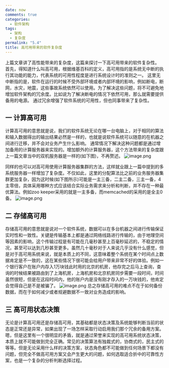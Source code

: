 ```yaml
---
date: now
comments: true
categories:
  - 软件架构
tags:
  - 架构
  - 复杂度
permalink: "5.4"
title: 高可用带来的软件复杂度
---
```

上篇文章讲了高性能带来的复杂度，这篇来探讨一下高可用带来的软件复杂性。
首先，得知道什么叫高可用，根据维基百科的定义，高可用指的是系统无中断的执行其功能的能力，代表系统的可用性程度是进行系统设计时的准则之一。
这里无中断指的是，软件在运行的时候不受外部环境或者内部环境的影响，例如断电，断网，水灾，地震，这些事故系统依然可以使用。为了解决这些问题，将不可避免地增加软件架构的冗余度。比如说为了解决断电的情况下依然可用，那么就需要提供备用的电源。
通过冗余增强了软件系统的可用性，但也同事带来了复杂性。

## 一 计算高可用

计算高可用的意思就是说，我们的软件系统无论在哪一台电脑上，对于相同的算法和输入数据得出的输出结果必然是一样的，也就是说软件系统可以随意的在机器之间进行迁移，并不会对业务产生什么影响。
通常情况下解决这种问题都是通过增加备用的计算服务器来实现的。增加额外的计算服务器，这个方法带来的复杂度跟上一篇文章当中的双机服务器是一样的(如下图)，不再赘述。
![image.png](https://i.loli.net/2020/03/16/Ed53Z2iYnx6Pqkt.png)

同样的也可以对高可用使用计算服务器集群的方法，这样就业跟上一篇中提到的多系统服务器一样增加了复杂度。不仅如此，这里的分配算法比之前的业务服务器集群更加复杂，因为这时候(如下图所示)可能是一主三备，二主二备，三主一备，4主零倍，具体采用哪种方式应该结合实际业务需求来分析和判断，并不存在一种最优算法。例如zoo keeper采用的就是一主多备，而memcached的采用的是全主0备。
![image.png](https://i.loli.net/2020/03/16/Myc6iEpFvHOUsKk.png)

## 二 存储高可用

存储高可用的意思就是说对一个软件系统，数据可以在多台机器之间进行传输保证实时性和一致性。关键是传输基本上都是通过网络线路进行传输的，由于地理空间等因素的影响，这个传输过程是有可能在几毫秒甚至上百毫秒延迟的，不稳定的情况，甚至可以达到几秒甚至更多。虽然几十毫秒对于人来说几乎没有什么感觉，但是对于高可用系统来说，就是本质上的不同，这意味着整个系统在某个时间点上数据肯定是不一致的，这在某些情况下很可能会给用户带来非常不好的体验。例如一个银行客户在账户内存入1万块钱此时用的北京的机房，他存完之后马上查询，查询的时候结果被路由到了上海机房，上海机房和北京机房同步需要一段时间，时间虽然很短，但是在这段时间内，他的账户内是没有刚才存入的一万块钱的，他肯定会觉得自己是不是被骗了。
![image.png](https://i.loli.net/2020/03/16/W1xBjheQlpFiPKc.png)
总之存储高可用的难点不在于如何备份数据，而在于如何减少或者规避数据不一致对业务造成的影响。

## 三 高可用状态决策

无论是计算高可用还是存储高可用，其基础都是状态决策及系统能够判断当前的状态是正常还是异常，如果出现了一场怎样采取行动启用我们那个冗余的备用方案。嗯，但是这里有一个很明显的矛盾，就是通过荣誉来实现的高可用系统状态决策，本质上就不可能做到完全正确。常见的决策算法有独裁式的，协商式的，民主式的等等。但是无论采用什么样的决策方案，状态角色都不可能做到任何场景下都没有问题，但完全不做高可用方案又会产生更大的问题，如何选取适合折中的可靠性方案，也是一个复杂的分析判断选择过程。

